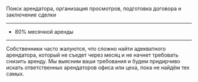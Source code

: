 Поиск арендатора, организация просмотров, подготовка договора и заключение сделки


---

* 80% месячной аренды

---

Собственники часто жалуются, что сложно найти адекватного арендатора, который не съедет через месяц и не начнет требовать снизить аренду. Мы выясним ваши требования и будем придирчиво искать ответственных арендаторов офиса или цеха, пока не найдём тех самых.